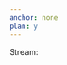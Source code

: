 ```yaml
---
anchor: none
plan: y
---
```


<div class="mini-module">
    <p>Stream:</p>
    <script src="/~/at/lib/js/urb.js"/>
    <script src="https://cdn.rawgit.com/seatgeek/react-infinite/0.8.0/dist/react-infinite.js"/>
    <script src="https://cdnjs.cloudflare.com/ajax/libs/moment.js/2.11.2/moment-with-locales.js"/>
    <script src="https://cdnjs.cloudflare.com/ajax/libs/moment-timezone/0.5.1/moment-timezone.js"/>
    <script src="/talk/main.js"/>
    <link href="/talk/main.css" rel="stylesheet" />
    <talk readonly="" chrono="reverse" station="public" />
</div>
